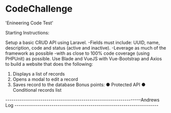 # CodeChallenge

'Enineering Code Test'

Starting Instructions:

Setup a basic CRUD API using Laravel. 
  -Fields must include: UUID, name, description,
   code and status (active and inactive). 
  -Leverage as much of the framework as possible
  -with as close to 100% code coverage (using PHPUnit) as possible.
Use Blade and VueJS with Vue-Bootstrap and Axios to build a website that does the
following:
  1. Displays a list of records
  2. Opens a modal to edit a record
  3. Saves record to the database
Bonus points:
  ● Protected API
  ● Conditional records list
  
  ------------------------------------------------------------------Andrews Log ----------------------------------------------------------------------
  
  
